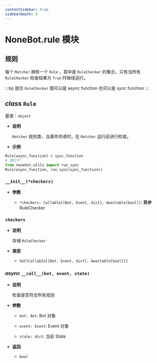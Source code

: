 ```yaml
---
contentSidebar: true
sidebarDepth: 0
---
```


# NoneBot.rule 模块

## 规则

每个 `Matcher` 拥有一个 `Rule` ，其中是 `RuleChecker` 的集合，只有当所有 `RuleChecker` 检查结果为 `True` 时继续运行。

:::tip 提示
`RuleChecker` 既可以是 async function 也可以是 sync function
:::


## _class_ `Rule`

基类：`object`


* **说明**

    `Matcher` 规则类，当事件传递时，在 `Matcher` 运行前进行检查。



* **示例**


```python
Rule(async_function) & sync_function
# 等价于
from nonebot.utils import run_sync
Rule(async_function, run_sync(sync_function))
```


### `__init__(*checkers)`


* **参数**

    
    * `*checkers: Callable[[Bot, Event, dict], Awaitable[bool]]`: **异步** RuleChecker



### `checkers`


* **说明**

    存储 `RuleChecker`



* **类型**

    
    * `Set[Callable[[Bot, Event, dict], Awaitable[bool]]]`



### _async_ `__call__(bot, event, state)`


* **说明**

    检查是否符合所有规则



* **参数**

    
    * `bot: Bot`: Bot 对象


    * `event: Event`: Event 对象


    * `state: dict`: 当前 State



* **返回**

    
    * `bool`
